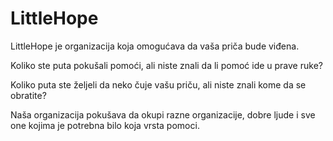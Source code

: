 # LittleHope

LittleHope je organizacija koja omogućava da vaša priča bude viđena.

Koliko ste puta pokušali pomoći, ali niste znali da li pomoć ide u prave ruke?

Koliko puta ste željeli da neko čuje vašu priču, ali niste znali kome da se obratite?

Naša organizacija pokušava da okupi razne organizacije, dobre ljude i sve one kojima je potrebna bilo koja vrsta pomoci.
